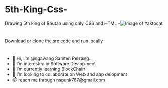 # 5th-King-Css-
Drawing 5th king of Bhutan using only CSS and HTML
-![Image of Yaktocat](https://github.com/ngawang88/5th-King-Css-/blob/3e8faafda63bb029f60e51c2ff1fa61660b52a01/king%20bith%20day%20css.png)
#
Download or clone the src code and run locally 
#
- 👋 Hi, I’m @ngawang Samten Pelzang..
- 👀 I’m interested in Software Devlopment
- 🌱 I’m currently learning BlockChain
- 💞️ I’m looking to collaborate on Web and app delopment 
- 📫 reach me through nspunk767@gmail.com

